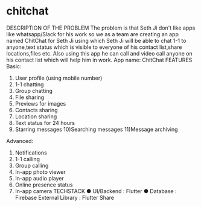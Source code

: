 # chitchat
DESCRIPTION OF THE PROBLEM
The problem is that Seth Ji don't like apps like whatsapp/Slack for his work so we as a team are
creating an app named ChitChat for Seth Ji using which Seth Ji will be able to chat 1-1 to anyone,text status which is visible to everyone of his contact list,share locations,files etc. Also using this app he can call and video call anyone on his contact list which will help him in work.
App name: ChitChat
FEATURES
Basic:
1) User profile (using mobile number)
2) 1-1 chatting
3) Group chatting
4) File sharing
5) Previews for images
6) Contacts sharing
7) Location sharing
8) Text status for 24 hours
9) Starring messages
10)Searching messages
11)Message archiving

Advanced:
1) Notifications
2) 1-1 calling
3) Group calling
4) In-app photo viewer
5) In-app audio player
6) Online presence status
7) In-app camera
TECHSTACK
● UI/Backend : Flutter
● Database : Firebase
External Library : Flutter Share